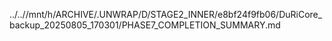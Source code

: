 ../..//mnt/h/ARCHIVE/.UNWRAP/D/STAGE2_INNER/e8bf24f9fb06/DuRiCore_backup_20250805_170301/PHASE7_COMPLETION_SUMMARY.md